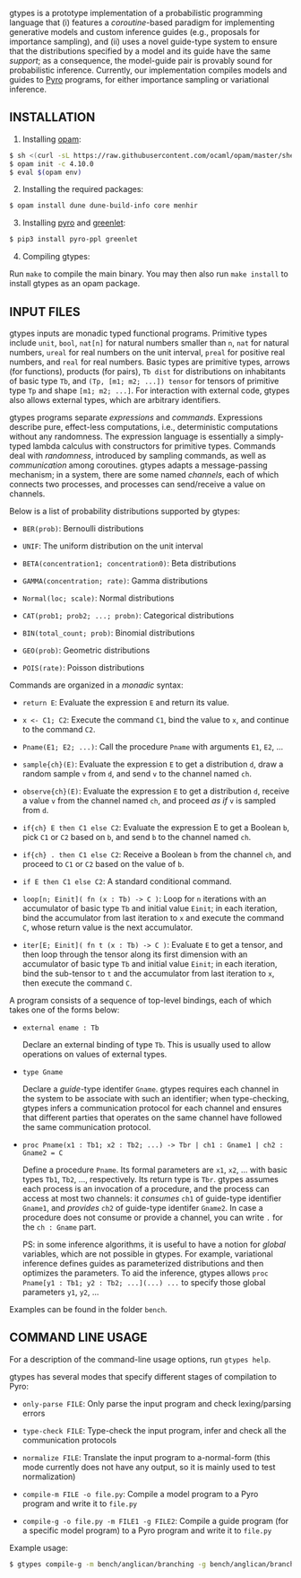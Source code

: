 gtypes is a prototype implementation of a probabilistic programming language
that (i) features a *coroutine*-based paradigm for implementing generative
models and custom inference guides (e.g., proposals for importance sampling),
and (ii) uses a novel guide-type system to ensure that the distributions
specified by a model and its guide have the same *support*; as a consequence,
the model-guide pair is provably sound for probabilistic inference. Currently,
our implementation compiles models and guides to [Pyro](https://pyro.ai/) programs,
for either importance sampling or variational inference.

## INSTALLATION

1) Installing [opam](https://opam.ocaml.org/doc/Install.html):
``` bash
$ sh <(curl -sL https://raw.githubusercontent.com/ocaml/opam/master/shell/install.sh)
$ opam init -c 4.10.0
$ eval $(opam env)
```

2) Installing the required packages:
``` bash
$ opam install dune dune-build-info core menhir
```

3) Installing [pyro](https://github.com/pyro-ppl/pyro) and [greenlet](https://github.com/python-greenlet/greenlet):
``` bash
$ pip3 install pyro-ppl greenlet
```

4) Compiling gtypes:

Run `make` to compile the main binary. You may then
also run `make install` to install gtypes as an opam package.

## INPUT FILES

gtypes inputs are monadic typed functional programs. Primitive types include
`unit`, `bool`, `nat[n]` for natural numbers smaller than `n`, `nat` for natural
numbers, `ureal` for real numbers on the unit interval, `preal` for positive
real numbers, and `real` for real numbers. Basic types are primitive types,
arrows (for functions), products (for pairs), `Tb dist` for distributions on
inhabitants of basic type `Tb`, and `(Tp, [m1; m2; ...]) tensor` for tensors of
primitive type `Tp` and shape `[m1; m2; ...]`. For interaction with external code,
gtypes also allows external types, which are arbitrary identifiers.

gtypes programs separate *expressions* and *commands*. Expressions describe pure,
effect-less computations, i.e., deterministic computations without any randomness.
The expression language is essentially a simply-typed lambda calculus with
constructors for primitive types. Commands deal with *randomness*, introduced by
sampling commands, as well as *communication* among coroutines. gtypes adapts a message-passing mechanism; in a system, there are some named *channels*, each of
which connects two processes, and processes can send/receive a value on channels.

Below is a list of probability distributions supported by gtypes:

- `BER(prob)`: Bernoulli distributions

- `UNIF`: The uniform distribution on the unit interval

- `BETA(concentration1; concentration0)`: Beta distributions

- `GAMMA(concentration; rate)`: Gamma distributions

- `Normal(loc; scale)`: Normal distributions

- `CAT(prob1; prob2; ...; probn)`: Categorical distributions

- `BIN(total_count; prob)`: Binomial distributions

- `GEO(prob)`: Geometric distributions

- `POIS(rate)`: Poisson distributions

Commands are organized in a *monadic* syntax:

- `return E`: Evaluate the expression `E` and return its value.

- `x <- C1; C2`: Execute the command `C1`, bind the value to `x`, and continue
to the command `C2`.

- `Pname(E1; E2; ...)`: Call the procedure `Pname` with arguments `E1`, `E2`, ...

- `sample{ch}(E)`: Evaluate the expression `E` to get a distribution `d`, draw
a random sample `v` from `d`, and send `v` to the channel named `ch`.

- `observe{ch}(E)`: Evaluate the expression `E` to get a distribution `d`, receive
a value `v` from the channel named `ch`, and proceed *as if* `v` is sampled from
`d`.

- `if{ch} E then C1 else C2`: Evaluate the expression E to get a Boolean `b`,
pick `C1` or `C2` based on `b`, and send `b` to the channel named `ch`.

- `if{ch} . then C1 else C2`: Receive a Boolean `b` from the channel `ch`, and
proceed to `C1` or `C2` based on the value of `b`.

- `if E then C1 else C2`: A standard conditional command.

- `loop[n; Einit]( fn (x : Tb) -> C )`: Loop for `n` iterations with an accumulator
of basic type `Tb` and initial value `Einit`; in each iteration, bind the
accumulator from last iteration to `x` and execute the command `C`, whose return
value is the next accumulator.

- `iter[E; Einit]( fn t (x : Tb) -> C )`: Evaluate `E` to get a tensor, and
then loop through the tensor along its first dimension with an accumulator of
basic type `Tb` and initial value `Einit`; in each iteration, bind the sub-tensor
to `t` and the accumulator from last iteration to `x`, then execute the command
`C`.

A program consists of a sequence of top-level bindings, each of which takes one
of the forms below:

- `external ename : Tb`

    Declare an external binding of type `Tb`. This is usually used to allow
    operations on values of external types.

- `type Gname`

    Declare a *guide*-type identifer `Gname`. gtypes requires each channel in
    the system to be associate with such an identifier; when type-checking,
    gtypes infers a communication protocol for each channel and ensures that
    different parties that operates on the same channel have followed the same
    communication protocol.

- `proc Pname(x1 : Tb1; x2 : Tb2; ...) -> Tbr | ch1 : Gname1 | ch2 : Gname2 = C`

    Define a procedure `Pname`. Its formal parameters are `x1`, `x2`, ... with
    basic types `Tb1`, `Tb2`, ..., respectively. Its return type is `Tbr`. gtypes
    assumes each process is an invocation of a procedure, and the process can
    access at most two channels: it *consumes* `ch1` of guide-type identifier
    `Gname1`, and *provides* `ch2` of guide-type identifer `Gname2`. In case a
    procedure does not consume or provide a channel, you can write `.` for the
    `ch : Gname` part.

    PS: in some inference algorithms, it is useful to have a notion for *global*
    variables, which are not possible in gtypes. For example, variational
    inference defines guides as parameterized distributions and then optimizes
    the parameters. To aid the inference, gtypes allows
    `proc Pname[y1 : Tb1; y2 : Tb2; ...](...) ...`
    to specify those global parameters `y1`, `y2`, ...

Examples can be found in the folder `bench`.

## COMMAND LINE USAGE

For a description of the command-line usage options, run `gtypes help`.

gtypes has several modes that specify different stages of compilation to Pyro:

- `only-parse FILE`: Only parse the input program and check lexing/parsing errors

- `type-check FILE`: Type-check the input program, infer and check all the communication
protocols

- `normalize FILE`: Translate the input program to a-normal-form (this mode currently
does not have any output, so it is mainly used to test normalization)

- `compile-m FILE -o file.py`: Compile a model program to a Pyro program and write it
to `file.py`

- `compile-g -o file.py -m FILE1 -g FILE2`: Compile a guide program (for a specific
model program) to a Pyro program and write it to `file.py`

Example usage:
``` bash
$ gtypes compile-g -m bench/anglican/branching -g bench/anglican/branching-proposal -o guide.py
```
